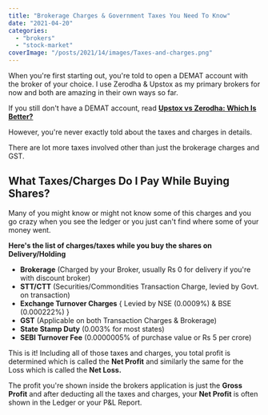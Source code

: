 ```yaml
---
title: "Brokerage Charges & Government Taxes You Need To Know"
date: "2021-04-20"
categories: 
  - "brokers"
  - "stock-market"
coverImage: "/posts/2021/14/images/Taxes-and-charges.png"
---
```


When you're first starting out, you're told to open a DEMAT account with the broker of your choice. I use Zerodha & Upstox as my primary brokers for now and both are amazing in their own ways so far.

If you still don't have a DEMAT account, read **[Upstox vs Zerodha: Which Is Better?](https://sastaeinstein.com/upstox-vs-zerodha-the-stock-broker-battle/)**

However, you're never exactly told about the taxes and charges in details.

There are lot more taxes involved other than just the brokerage charges and GST.

## What Taxes/Charges Do I Pay While Buying Shares?

Many of you might know or might not know some of this charges and you go crazy when you see the ledger or you just can't find where some of your money went.

**Here's the list of charges/taxes while you buy the shares on Delivery/Holding**

- **Brokerage** (Charged by your Broker, usually Rs 0 for delivery if you're with discount broker)
- **STT/CTT** (Securities/Commondities Transaction Charge, levied by Govt. on transaction)
- **Exchange Turnover Charges** { Levied by NSE (0.0009%) & BSE (0.000222%) }
- **GST** (Applicable on both Transaction Charges & Brokerage)
- **State Stamp Duty** (0.003% for most states)
- **SEBI Turnover Fee** (0.0000005% of purchase value or Rs 5 per crore)

This is it! Including all of those taxes and charges, you total profit is determined which is called the **Net Profit** and similarly the same for the Loss which is called the **Net Loss.**

The profit you're shown inside the brokers application is just the **Gross Profit** and after deducting all the taxes and charges, your **Net Profit** is often shown in the Ledger or your P&L Report.
